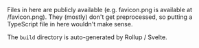 Files in here are publicly available (e.g. favicon.png is available at /favicon.png). They (mostly) don't get preprocessed, so putting a TypeScript file in here wouldn't make sense.

The `build` directory is auto-generated by Rollup / Svelte.
